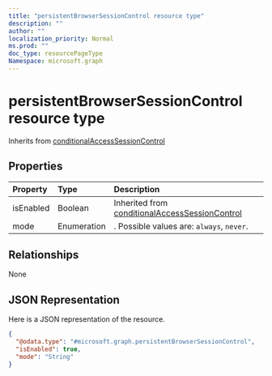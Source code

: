 ```yaml
---
title: "persistentBrowserSessionControl resource type"
description: ""
author: ""
localization_priority: Normal
ms.prod: ""
doc_type: resourcePageType
Namespace: microsoft.graph
---
```



# persistentBrowserSessionControl resource type




Inherits from [conditionalAccessSessionControl](../resources/conditionalAccessSessionControl.md)

## Properties
|Property|Type|Description|
|:---|:---|:---|
|isEnabled|Boolean| Inherited from [conditionalAccessSessionControl](../resources/conditionalAccessSessionControl.md)|
|mode|Enumeration|. Possible values are: `always`, `never`.|

## Relationships
None

## JSON Representation
Here is a JSON representation of the resource.
<!-- {
  "blockType": "resource",
  "@odata.type": "microsoft.graph.persistentBrowserSessionControl"
}
-->
``` json
{
  "@odata.type": "#microsoft.graph.persistentBrowserSessionControl",
  "isEnabled": true,
  "mode": "String"
}
```

